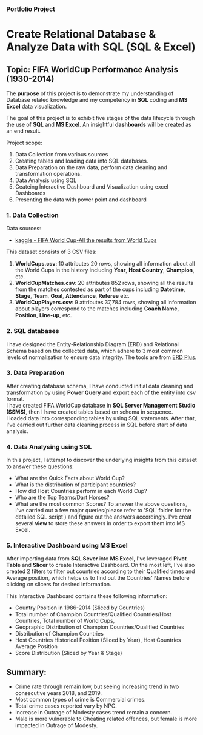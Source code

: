 ### Portfolio Project
# Create Relational Database & Analyze Data with SQL (SQL & Excel)
## Topic: FIFA WorldCup Performance Analysis (1930-2014)

The **purpose** of this project is to demonstrate my understanding of Database related knowledge and my competency in **SQL** coding and **MS Excel** data visualization.

The goal of this project is to exhibit five stages of the data lifecycle through the use of **SQL** and **MS Excel**. An insightful **dashboards** will be created as an end result.

Project scope:
1. Data Collection from various sources
2. Creating tables and loading data into SQL databases. 
3. Data Preparation on the raw data, perform data cleaning and transformation operations.
4. Data Analysis using SQL
5. Ceateing Interactive Dashboard and Visualization using excel Dashboards
6. Presenting the data with power point and dashboard

### 1. Data Collection
Data sources:
- [kaggle - FIFA World Cup-All the results from World Cups ](https://www.kaggle.com/abecklas/fifa-world-cup)<br>

This dataset consists of 3 CSV files: 
1. **WorldCups.csv**: 10 attributes 20 rows, showing all information about all the World Cups in the history including **Year**, **Host Country**, **Champion**, etc.
2. **WorldCupMatches.csv**: 20 attributes 852 rows, showing all the results from the matches contested as part of the cups including **Datetime**, **Stage**, **Team**, **Goal**, **Attendance**, **Referee** etc.
3. **WorldCupPlayers.csv**: 9 attributes 37,784 rows, showing all information about players correspond to the matches including **Coach Name**, **Position**, **Line-up**, etc.

### 2. SQL databases
I have designed the Entity-Relationship Diagram (ERD) and Relational Schema based on the collected data, which adhere to 3 most common levels of normalization to ensure data integrity. The tools are from [ERD Plus](https://erdplus.com/).

### 3. Data Preparation
After creating database schema, I have conducted initial data cleaning and transformation by using **Power Query** and export each of the entity into csv format.  
I have created FIFA WorldCup database in **SQL Server Management Studio (SSMS)**, then I have created tables based on schema in sequence. <br>
I loaded data into corresponding tables by using SQL statements. After that, I've carried out further data cleaning process in SQL before start of data analysis.

### 4. Data Analysing using SQL
In this project, I attempt to discover the underlying insights from this dataset to answer these questions:
- What are the Quick Facts about World Cup?
- What is the distribution of participant countries?
- How did Host Countries perform in each World Cup?
- Who are the Top Teams/Dart Horses?
- What are the most common Scores?
To answer the above questions, I've carried out a few major queries(please refer to 'SQL' folder for the detailed SQL script ) and figure out the answers accordingly. I've creat several **view** to store these answers in order to export them into MS Excel.

### 5. Interactive Dashboard using MS Excel
After importing data from **SQL Sever** into **MS Excel**, I've leveraged **Pivot Table** and **Slicer** to create Interactive Dashboard.
On the most left, I've also created 2 filters to filter out countries according to their Qualified times and Average position, which helps us to find out the Countries' Names before clicking on slicers for desired information.

This Interactive Dashboard contains these following information:
- Country Position in 1986-2014 (Sliced by Countries)
- Total number of Champion Countries/Qualified Countries/Host Countries, Total number of World Cups, 
- Geopraphic Distribution of Champion Countries/Qualified Countries
- Distribution of Champion Countries
- Host Countries Historical Position (Sliced by Year), Host Countries Average Position
- Score Distribution (Sliced by Year & Stage)

## Summary:
- Crime rate through remain low, but seeing increasing trend in two consecutive years 2018, and 2019.
- Most common types of crime is Commercial crimes.
- Total crime cases reported vary by NPC. 
- Increase in Outrage of Modesty cases trend remain a concern.
- Male is more vulnerable to Cheating related offences, but female is more impacted in Outrage of Modesty.


```python

```

